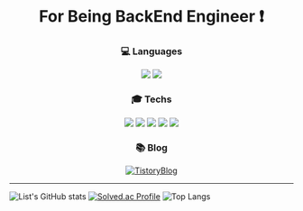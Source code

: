 <h1 align="center"> For Being BackEnd Engineer ❗️ </h1>

<h3 align="center"> 💻 Languages </h3>
<div align="center">
<img src="https://img.shields.io/badge/Java-FF0000.svg?&style=flat&logo=Java&logoColor=white"/> <img src="https://img.shields.io/badge/python-3776AB?style=flat&logo=python&logoColor=white"/>
</div>

<h3 align="center"> 🎓 Techs </h3>
<div align="center">
<img src="https://img.shields.io/badge/SpringBoot-6DB33F?style=flat&logo=springboot&logoColor=white"/> <img src="https://img.shields.io/badge/MariaDB-003545?style=flat&logo=mariadb&logoColor=white"/>  <img src="https://img.shields.io/badge/DOCKER-2496ED?style=flat&logo=docker&logoColor=white"/> <img src="https://img.shields.io/badge/AWS-232F3E?style=flat&logo=amazonaws&logoColor=white"/> <img src="https://img.shields.io/badge/EC2-FF9900?style=flat&logo=amazonec2&logoColor=white"/> 
</div>

<h3 align="center"> 📚 Blog </h3>
<div align="center">
  
[![TistoryBlog](http://img.shields.io/badge/-Tistory%20blog-black?style=for-the-badg&logo=Tistory&link=https://code-list.tistory.com/)](https://code-list.tistory.com/)
  
</div>

---
<!--
<div align="center">
<img src="https://github-readme-stats.vercel.app/api?username=namest504&show_icons=true&theme=github_dark">
</div>
-->

![List's GitHub stats](https://github-readme-stats.vercel.app/api?username=namest504&show_icons=true&theme=dark)
[![Solved.ac Profile](http://mazassumnida.wtf/api/generate_badge?boj=lst228)](https://solved.ac/lst228)
![Top Langs](https://github-readme-stats.vercel.app/api/top-langs/?username=namest504&layout=demo&theme=dark)
<!-- <h3 align="center"> 🌍 Tools </h3>
<div align="center">

</div> -->
<!-- ![List's GitHub stats](https://github-readme-stats.vercel.app/api?username=namest504&show_icons=true&theme=github_dark) -->

<!--
**namest504/namest504** is a ✨ _special_ ✨ repository because its `README.md` (this file) appears on your GitHub profile.

Here are some ideas to get you started:

- 🔭 I’m currently working on ...
- 🌱 I’m currently learning ...
- 👯 I’m looking to collaborate on ...
- 🤔 I’m looking for help with ...
- 💬 Ask me about ...
- 📫 How to reach me: ...
- 😄 Pronouns: ...
- ⚡ Fun fact: ...
-->
